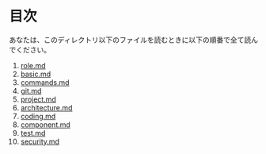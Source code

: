 <!-- このファイルはai-instructions/rules以下のファイルによって自動生成されます。直接書き込むことを禁止します。編集したい場合は、ai-instructions/rules以下のファイルを編集し、scriptを実行してください。 -->

# 目次

あなたは、このディレクトリ以下のファイルを読むときに以下の順番で全て読んでください。

1. [role.md](./role.md)
2. [basic.md](./basic.md)
3. [commands.md](./commands.md)
4. [git.md](./git.md)
5. [project.md](./project.md)
6. [architecture.md](./architecture.md)
7. [coding.md](./coding.md)
8. [component.md](./component.md)
9. [test.md](./test.md)
10. [security.md](./security.md)
